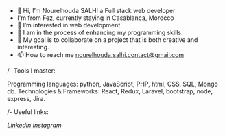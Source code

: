 - 👋 Hi, I’m Nourelhouda SALHI a Full stack web developer
- I'm from Fez, currently staying in Casablanca, Morocco
- 👀 I’m interested in web development
- 🌱 I am in the process of enhancing my programming skills.
- 💞️ My goal is to collaborate on a project that is both creative and interesting.
- 📫 How to reach me <nourelhouda.salhi.contact@gmail.com>

/- Tools I master:

Programming languages: python, JavaScript, PHP, html, CSS, SQL, Mongo db.
Technologies & Frameworks: React, Redux, Laravel, bootstrap, node, express, Jira.

/- Useful links:

  *[LinkedIn](https://www.linkedin.com/in/nourelhouda-salhi-072b282a7/)*
  *[Instagram](https://www.instagram.com/noorelhoouda/)*


<!---
NourCodeBase/NourCodeBase is a ✨ special ✨ repository because its `README.md` (this file) appears on your GitHub profile.
You can click the Preview link to take a look at your changes.
--->
